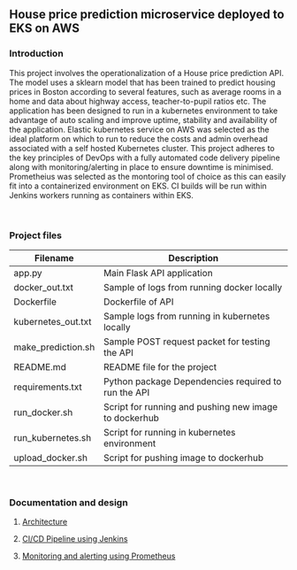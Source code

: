 ## House price prediction microservice deployed to EKS on AWS


### Introduction

<p>This project involves the operationalization of a House price prediction API. The model uses a sklearn model 
that has been trained to predict housing prices in Boston according to several features, such as average rooms in a home and data about highway access, teacher-to-pupil ratios etc. 
The application has been designed to run in a kubernetes environment to take advantage of auto scaling and improve uptime, stability and availability of the application. Elastic kubernetes service on AWS was selected as the ideal platform on which to run to reduce the costs and admin overhead associated with a self hosted Kubernetes cluster. This project adheres to the key principles of DevOps with a fully automated code delivery pipeline along with monitoring/alerting in place to ensure downtime is minimised. Prometheius was selected as the montoring tool of choice as this can easily fit into a containerized environment on EKS. CI builds will be run within Jenkins workers running as containers within EKS. </p>

<br>

### Project files


| Filename            | Description                                           | 
|---------------------|-------------------------------------------------------|
| app.py              | Main Flask API application                            |                        
| docker_out.txt      | Sample of logs from running docker locally            |
| Dockerfile          | Dockerfile of API                                     |
| kubernetes_out.txt  | Sample logs from running in kubernetes locally        |
| make_prediction.sh  | Sample POST request packet for testing the API        |
| README.md           | README file for the project                           |
| requirements.txt    | Python package Dependencies required to run the API   |
| run_docker.sh       | Script for running and pushing new image to dockerhub |
| run_kubernetes.sh   | Script for running in kubernetes environment          |
| upload_docker.sh    | Script for pushing image to dockerhub                 |

<br>

### Documentation and design

1. [Architecture](./docs/architecture.md)

2. [CI/CD Pipeline using Jenkins](./docs/jenkins.md)

3. [Monitoring and alerting using Prometheus](./docs/prometheus.md)

